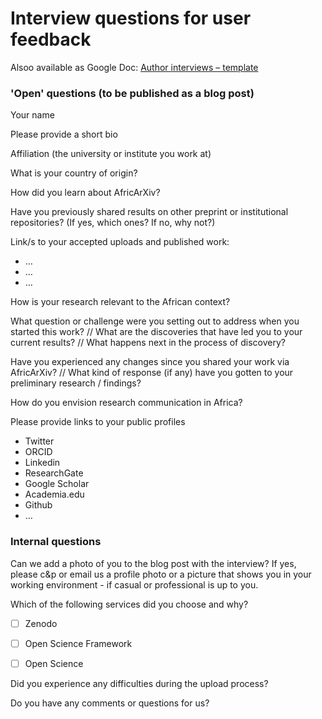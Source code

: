 # Interview questions for user feedback

Alsoo available as Google Doc: [Author interviews – template](https://docs.google.com/document/d/1jlAIGiYisItxgEd3ZiO8V3IdUyndzfT3EhZgjUecTEg/edit#)

### 'Open' questions (to be published as a blog post)

Your name

Please provide a short bio

Affiliation (the university or institute you work at)

What is your country of origin?

How did you learn about AfricArXiv?

Have you previously shared results on other preprint or institutional repositories? (If yes, which ones? If no, why not?)

Link/s to your accepted uploads and published work:
- …
- …
- …

How is your research relevant to the African context? 

What question or challenge were you setting out to address when you started this work? // What are the discoveries that have led you to your current results? // What happens next in the process of discovery?

Have you experienced any changes since you shared your work via AfricArXiv? // What kind of response (if any) have you gotten to your preliminary research / findings?

How do you envision research communication in Africa?

Please provide links to your public profiles
- Twitter
- ORCID
- Linkedin
- ResearchGate
- Google Scholar
- Academia.edu
- Github
- …


### Internal questions
Can we add a photo of you to the blog post with the interview?
If yes, please c&p or email us a profile photo or a picture that shows you in your working environment - if casual or professional is up to you.

Which of the following services did you choose and why?
- [ ] Zenodo

- [ ] Open Science Framework

- [ ] Open Science

Did you experience any difficulties during the upload process?

Do you have any comments or questions for us?

